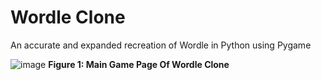 # Wordle Clone
An accurate and expanded recreation of Wordle in Python using Pygame

![image](https://github.com/The-Average-Coder/wordle-clone/assets/117310223/448c81fb-3d41-4835-a482-3b73e29ff540)
**Figure 1: Main Game Page Of Wordle Clone**
